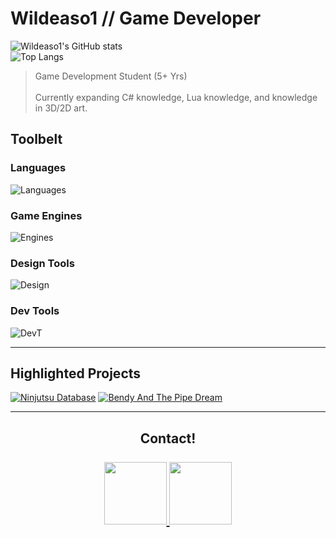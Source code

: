 # Wildeaso1 // Game Developer<br>
![Wildeaso1's GitHub stats](https://github-readme-stats.vercel.app/api?username=Wildeaso1&show_icons=true&theme=tokyonight&hide_rank=false)<br> 
![Top Langs](https://github-readme-stats.vercel.app/api/top-langs/?username=Wildeaso1&layout=compact&theme=tokyonight)<br>

> Game Development Student (5+ Yrs)<br>  
> Currently expanding C# knowledge, Lua knowledge, and knowledge in 3D/2D art.<br>

## Toolbelt<br>
### Languages<br>
![Languages](https://skillicons.dev/icons?i=cs,js,html,lua)
### Game Engines<br>
![Engines](https://skillicons.dev/icons?i=unity)
### Design Tools<br>
![Design](https://skillicons.dev/icons?i=blender,ps)
### Dev Tools<br>
![DevT](https://skillicons.dev/icons?i=github,gitlab,vscode,visualstudio,rider&perline=3)

---
## Highlighted Projects<br>
[![Ninjutsu Database](https://github-readme-stats.vercel.app/api/pin/?username=Wildeaso1&repo=Ninjutsu-DataBase&theme=tokyonight&show_icons=true)](https://github.com/Wildeaso1/Ninjutsu-DataBase)
[![Bendy And The Pipe Dream](https://github-readme-stats.vercel.app/api/pin/?username=WizelfMike&repo=BendyAndTheInkMachine&theme=tokyonight&show_icons=true)](https://github.com/WizelfMike/BendyAndTheInkMachine)

---
<h2 align="center">
Contact!<br>
<br>
<a href="https://www.williamsoijer.com">
  <img src="https://img.shields.io/badge/Portfolio-FF7139?logo=Firefox&logoColor=white" width="100"/>
</a>
<a href="https://www.linkedin.com/in/william-soijer-517962237/">
  <img src="https://custom-icon-badges.demolab.com/badge/LinkedIn-0A66C2?logo=linkedin-white&logoColor=fff" width="100"/>
</a>
</h2>

